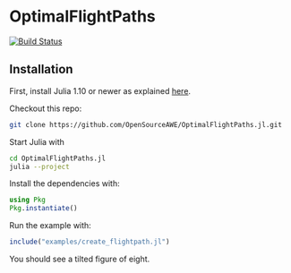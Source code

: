 # OptimalFlightPaths

[![Build Status](https://github.com/OpenSourceAWE/OptimalFlightPaths.jl/actions/workflows/CI.yml/badge.svg?branch=main)](https://github.com/OpenSourceAWE/OptimalFlightPaths.jl/actions/workflows/CI.yml?query=branch%3Amain)

## Installation

First, install Julia 1.10 or newer as explained [here](https://ufechner7.github.io/2024/08/09/installing-julia-with-juliaup.html).

Checkout this repo:

```bash
git clone https://github.com/OpenSourceAWE/OptimalFlightPaths.jl.git
```
Start Julia with
```bash
cd OptimalFlightPaths.jl
julia --project
```

Install the dependencies with:
```julia
using Pkg
Pkg.instantiate()
```

Run the example with:
```julia
include("examples/create_flightpath.jl")
```
You should see a tilted figure of eight.

